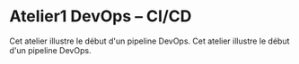 # Atelier1 DevOps – CI/CD
Cet atelier illustre le début d'un pipeline DevOps.
Cet atelier illustre le début d'un pipeline DevOps.
